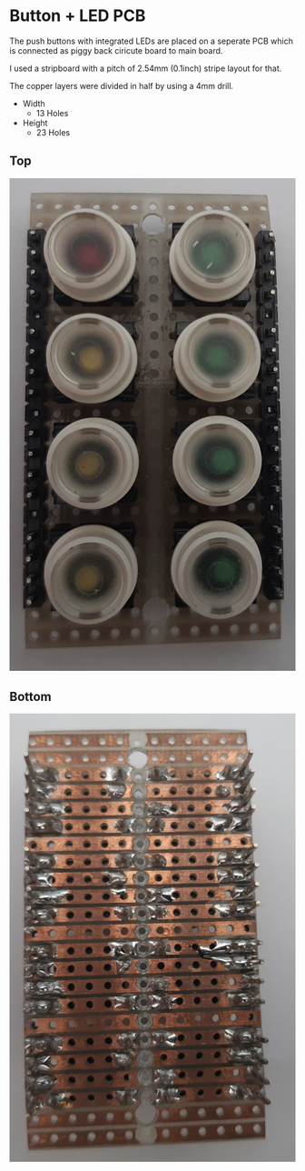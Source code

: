Button + LED PCB
================

The push buttons with integrated LEDs are placed on a seperate PCB which is connected as piggy back ciricute board to main board.

I used a stripboard with a pitch of 2.54mm (0.1inch) stripe layout for that.

The copper layers were divided in half by using a 4mm drill.

* Width 
  * 13 Holes
* Height
  * 23 Holes

Top
---

![Top](img/BTN_LED_PCB_Top.jpg)

Bottom
------

![Bottom](img/BTN_LED_PCB_Bottom.jpg)